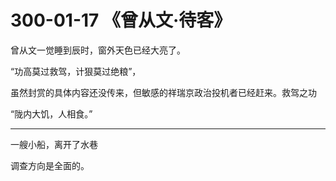 # 300-01-17 《曾从文·待客》

曾从文一觉睡到辰时，窗外天色已经大亮了。

“功高莫过救驾，计狠莫过绝粮”，

虽然封赏的具体内容还没传来，但敏感的祥瑞京政治投机者已经赶来。救驾之功

“陇内大饥，人相食。”

***

一艘小船，离开了水巷

调查方向是全面的。